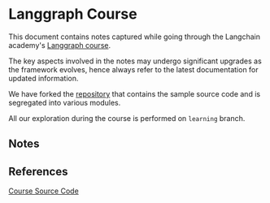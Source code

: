 # Langgraph Course

This document contains notes captured while going through the Langchain academy's [Langgraph course](https://academy.langchain.com/courses/intro-to-langgraph).

The key aspects involved in the notes may undergo significant upgrades as the framework evolves, hence always refer to the latest documentation for updated information.

We have forked the [repository](https://github.com/langchain-ai/langchain-academy) that contains the sample source code and is segregated into various modules.

All our exploration during the course is performed on `learning` branch.

## Notes



## References

[Course Source Code](https://github.com/langchain-ai/langchain-academy)


